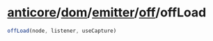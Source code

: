 # [anticore](../../../../../../#reference)/[dom](../../../#reference)/[emitter](../../#reference)/[off](../#reference)/<a name="reference">offLoad</a>

```js
offLoad(node, listener, useCapture)
```